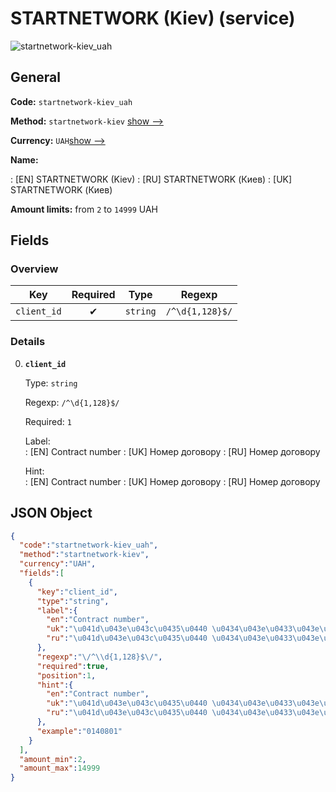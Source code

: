 
# STARTNETWORK (Kiev) (service) 
![startnetwork-kiev_uah](https://static.openfintech.io/payout_methods/startnetwork-kiev_uah/logo.svg?w=400&c=v0.59.26#w24)  

## General 
 
**Code:** `startnetwork-kiev_uah` 
 
**Method:** `startnetwork-kiev` 
[show -->](#) 
 
**Currency:** `UAH`[show -->](#) 
 
**Name:** 
 
:	[EN] STARTNETWORK (Kiev) 
:	[RU] STARTNETWORK (Киев) 
:	[UK] STARTNETWORK (Киев) 
 
**Amount limits:** from `2` to `14999` UAH 

## Fields 

### Overview 

|Key|Required|Type|Regexp| 
|:---:|:---:|:---:|:---:| 
|`client_id`|✔|`string`|`/^\d{1,128}$/`| 
 

### Details 
 
0. **`client_id`** 
 
	Type: `string` 
 
	Regexp: `/^\d{1,128}$/` 
 
	Required: `1` 
 
	Label:  
	: [EN] Contract number 
	: [UK] Номер договору 
	: [RU] Номер договору 
 
	Hint:  
	: [EN] Contract number 
	: [UK] Номер договору 
	: [RU] Номер договору 
 

## JSON Object 

```json
{
  "code":"startnetwork-kiev_uah",
  "method":"startnetwork-kiev",
  "currency":"UAH",
  "fields":[
    {
      "key":"client_id",
      "type":"string",
      "label":{
        "en":"Contract number",
        "uk":"\u041d\u043e\u043c\u0435\u0440 \u0434\u043e\u0433\u043e\u0432\u043e\u0440\u0443",
        "ru":"\u041d\u043e\u043c\u0435\u0440 \u0434\u043e\u0433\u043e\u0432\u043e\u0440\u0443"
      },
      "regexp":"\/^\\d{1,128}$\/",
      "required":true,
      "position":1,
      "hint":{
        "en":"Contract number",
        "uk":"\u041d\u043e\u043c\u0435\u0440 \u0434\u043e\u0433\u043e\u0432\u043e\u0440\u0443",
        "ru":"\u041d\u043e\u043c\u0435\u0440 \u0434\u043e\u0433\u043e\u0432\u043e\u0440\u0443"
      },
      "example":"0140801"
    }
  ],
  "amount_min":2,
  "amount_max":14999
}
```  
